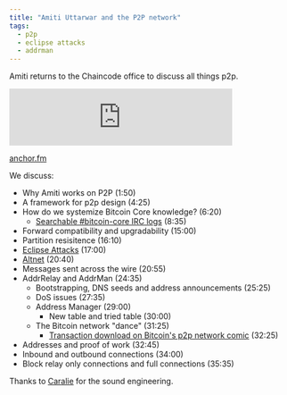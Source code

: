 ```yaml
---
title: "Amiti Uttarwar and the P2P network"
tags:
  - p2p
  - eclipse attacks
  - addrman
---
```


Amiti returns to the Chaincode office to discuss all things p2p.

<iframe src="https://anchor.fm/chaincode/embed/episodes/Amiti-Uttarwar-and-the-P2P-network---Episode-15-e18v7oq" height="102px" width="400px" frameborder="0" scrolling="no"></iframe>

[anchor.fm](https://anchor.fm/chaincode/episodes/Amiti-Uttarwar-and-the-P2P-network---Episode-15-e18v7oq)

We discuss:

- Why Amiti works on P2P (1:50)
- A framework for p2p design (4:25)
- How do we systemize Bitcoin Core knowledge? (6:20)
  - [Searchable #bitcoin-core IRC logs](http://bitcoin-irc.chaincode.com/bitcoin-core-dev/) (8:35)
- Forward compatibility and upgradability (15:00)
- Partition resisitence (16:10)
- [Eclipse Attacks](https://bitcoinops.org/en/topics/eclipse-attacks/) (17:00)
- [Altnet](https://github.com/ariard/altnet-proposals) (20:40)
- Messages sent across the wire (20:55)
- AddrRelay and AddrMan (24:35)
  - Bootstrapping, DNS seeds and address announcements (25:25)
  - DoS issues (27:35)
  - Address Manager (29:00)
    - New table and tried table (30:00)
  - The Bitcoin network "dance" (31:25)
    - [Transaction download on Bitcoin's p2p network comic](https://github.com/amitiuttarwar/bitcoin-bytes/blob/master/tx-download.jpg) (32:25)
- Addresses and proof of work (32:45)
- Inbound and outbound connections (34:00)
- Block relay only connections and full connections (35:35)

Thanks to [Caralie](https://twitter.com/CaralieC/) for the sound engineering.
